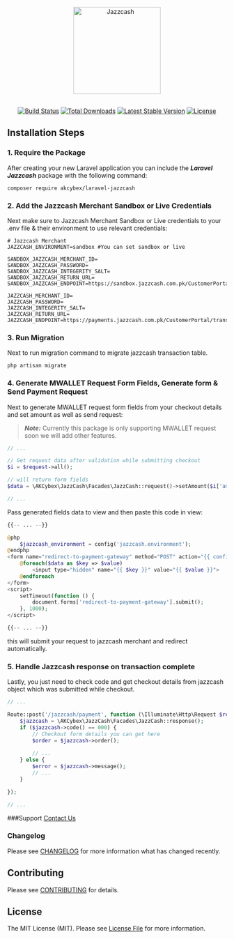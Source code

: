 <br/><br/>
<p align="center" style="margin-bottom: 30px;"><a href="https://sandbox.jazzcash.com.pk/Sandbox/Home/GettingStarted" target="_blank"><img src="https://sandbox.jazzcash.com.pk/Sandbox/Content/images/logo_JazzCash.png" alt="Jazzcash" width="200"></a></p>

<p align="center">
<a href="https://travis-ci.org/akcybex/laravel-jazzcash"><img src="https://travis-ci.org/akcybex/laravel-jazzcash.svg" alt="Build Status"></a>
<a href="https://packagist.org/packages/akcybex/laravel-jazzcash"><img src="https://poser.pugx.org/akcybex/laravel-jazzcash/d/total.svg" alt="Total Downloads"></a>
<a href="https://packagist.org/packages/akcybex/laravel-jazzcash"><img src="https://poser.pugx.org/akcybex/laravel-jazzcash/v/stable.svg" alt="Latest Stable Version"></a>
<a href="https://packagist.org/packages/akcybex/laravel-jazzcash"><img src="https://poser.pugx.org/akcybex/laravel-jazzcash/license.svg" alt="License"></a>
</p>

## Installation Steps

### 1. Require the Package
After creating your new Laravel application you can include the ***Laravel Jazzcash*** package with the following command:
```composer
composer require akcybex/laravel-jazzcash 
```

### 2. Add the Jazzcash Merchant Sandbox or Live Credentials

Next make sure to Jazzcash Merchant Sandbox or Live credentials to your .env file & their environment to use relevant credentials:
```dotenv
# Jazzcash Merchant
JAZZCASH_ENVIRONMENT=sandbox #You can set sandbox or live

SANDBOX_JAZZCASH_MERCHANT_ID=
SANDBOX_JAZZCASH_PASSWORD=
SANDBOX_JAZZCASH_INTEGERITY_SALT=
SANDBOX_JAZZCASH_RETURN_URL=
SANDBOX_JAZZCASH_ENDPOINT=https://sandbox.jazzcash.com.pk/CustomerPortal/transactionmanagement/merchantform

JAZZCASH_MERCHANT_ID=
JAZZCASH_PASSWORD=
JAZZCASH_INTEGERITY_SALT=
JAZZCASH_RETURN_URL=
JAZZCASH_ENDPOINT=https://payments.jazzcash.com.pk/CustomerPortal/transactionmanagement/merchantform
```

### 3. Run Migration
Next to run migration command to migrate jazzcash transaction table.
```
php artisan migrate 
```

### 4. Generate MWALLET Request Form Fields, Generate form & Send Payment Request
Next to generate MWALLET request form fields from your checkout details and set amount as well as send request:
> ***Note:*** Currently this package is only supporting MWALLET request soon we will add other features.
```php
// ...

// Get request data after validation while submitting checkout
$i = $request->all();

// will return form fields
$data = \AKCybex\JazzCash\Facades\JazzCash::request()->setAmount($i['amount'])->toArray($i);

// ...
```

Pass generated fields data to view and then paste this code in view:
```php
{{-- ... --}}

@php
    $jazzcash_environment = config('jazzcash.environment');
@endphp
<form name="redirect-to-payment-gateway" method="POST" action="{{ config("jazzcash.$jazzcash_environment.endpoint") }}">
    @foreach($data as $key => $value)
        <input type="hidden" name="{{ $key }}" value="{{ $value }}">
    @endforeach
</form>
<script>
    setTimeout(function () {
        document.forms['redirect-to-payment-gateway'].submit();
    }, 1000);
</script>

{{-- ... --}}

```
this will submit your request to jazzcash merchant and redirect automatically.

### 5. Handle Jazzcash response on transaction complete
Lastly, you just need to check code and get checkout details from jazzcash object which was submitted while checkout.
```php
// ...

Route::post('/jazzcash/payment', function (\Illuminate\Http\Request $request, $gateway) {
    $jazzcash = \AKCybex\JazzCash\Facades\JazzCash::response();
    if ($jazzcash->code() == 000) {
        // Checkout form details you can get here
        $order = $jazzcash->order();
        
        // ...
    } else {
        $error = $jazzcash->message();
        // ...
    }

});

// ...
```

###Support
[Contact Us](https://akcybex.com/contact)
### Changelog

Please see [CHANGELOG](CHANGELOG.md) for more information what has changed recently.

## Contributing

Please see [CONTRIBUTING](CONTRIBUTING.md) for details.

## License

The MIT License (MIT). Please see [License File](LICENSE.md) for more information.
